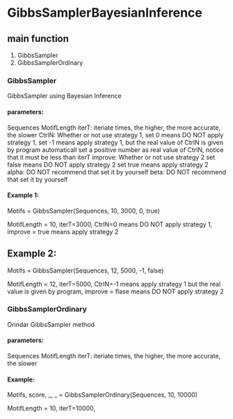 # GibbsSamplerBayesianInference
## main function
1. GibbsSampler
2. GibbsSamplerOrdinary

### GibbsSampler
GibbsSampler using Bayesian Inference
#### parameters:
Sequences
MotifLength
iterT: iteriate times, the higher, the more accurate, the slower
CtrlN: Whether or not use strategy 1,
       set 0 means DO NOT apply strategy 1,
       set -1 means apply strategy 1, but the real value of CtrlN is given by program automaticall
       set a positive number as real value of CtrlN, notice that it must be less than iterT
improve: Whether or not use strategy 2
       set false means DO NOT apply strategy 2
       set true means apply strategy 2
alpha: DO NOT recommend that set it by yourself
beta:  DO NOT recommend that set it by yourself

#### Example 1:
Motifs = GibbsSampler(Sequences, 10, 3000, 0, true)

MotifLength = 10,
iterT=3000,
CtrlN=0 means DO NOT apply strategy 1,
improve = true means apply strategy 2

## Example 2:
Motifs = GibbsSampler(Sequences, 12, 5000, -1, false)

MotifLength = 12,
iterT=5000,
CtrlN=-1 means apply strategy 1 but the real value is given by program,
improve = flase means DO NOT apply strategy 2 

### GibbsSamplerOrdinary
Orindar GibbsSampler method
#### parameters:
Sequences
MotifLength
iterT: iteriate times, the higher, the more accurate, the slower


#### Example:
Motifs, score, _, _ = GibbsSamplerOrdinary(Sequences, 10, 10000)

MotifLength = 10,
iterT=10000,
